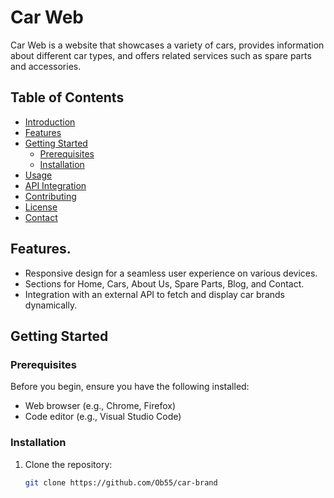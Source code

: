 # Car Web

Car Web is a website that showcases a variety of cars, provides information about different car types, and offers related services such as spare parts and accessories.

## Table of Contents
- [Introduction](#car-web)
- [Features](#features)
- [Getting Started](#getting-started)
  - [Prerequisites](#prerequisites)
  - [Installation](#installation)
- [Usage](#usage)
- [API Integration](#api-integration)
- [Contributing](#contributing)
- [License](#license)
- [Contact](#contact)

## Features.

- Responsive design for a seamless user experience on various devices.
- Sections for Home, Cars, About Us, Spare Parts, Blog, and Contact.
- Integration with an external API to fetch and display car brands dynamically.

## Getting Started

### Prerequisites

Before you begin, ensure you have the following installed:

- Web browser (e.g., Chrome, Firefox)
- Code editor (e.g., Visual Studio Code)

### Installation

1. Clone the repository:

   ```bash
   git clone https://github.com/Ob55/car-brand